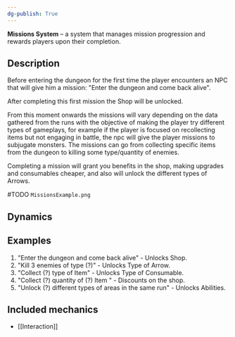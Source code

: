 ```yaml
---
dg-publish: True 
---
```

**Missions System** – a system that manages mission progression and rewards players upon their completion.
## Description

Before entering the dungeon for the first time the player encounters an NPC that will give him a mission: "Enter the dungeon and come back alive".

After completing this first mission the Shop will be unlocked.

From this moment onwards the missions will vary depending on the data gathered from the runs with the objective of making the player try different types of gameplays, for example if the player is focused on recollecting items but not engaging in battle, the npc will give the player missions to subjugate monsters. The missions can go from collecting specific items from the dungeon to killing some type/quantity of enemies.

Completing a mission will grant you benefits in the shop, making upgrades and consumables cheaper, and also will unlock the different types of Arrows.


#TODO `MissionsExample.png`
## Dynamics


## Examples

1. "Enter the dungeon and come back alive" - Unlocks Shop.
2. "Kill 3 enemies of type (?)" - Unlocks Type of Arrow.
3. "Collect (?) type of Item" - Unlocks Type of Consumable.
4. "Collect (?) quantity of (?) Item " - Discounts on the shop.
5. "Unlock (?) different types of areas in the same run" - Unlocks Abilities.


## Included mechanics
- [[Interaction]]
